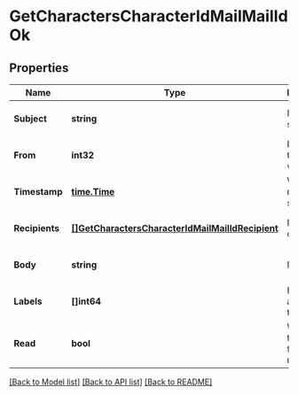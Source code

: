 # GetCharactersCharacterIdMailMailIdOk

## Properties
Name | Type | Description | Notes
------------ | ------------- | ------------- | -------------
**Subject** | **string** | Mail subject | [optional] [default to null]
**From** | **int32** | From whom the mail was sent | [optional] [default to null]
**Timestamp** | [**time.Time**](time.Time.md) | When the mail was sent | [optional] [default to null]
**Recipients** | [**[]GetCharactersCharacterIdMailMailIdRecipient**](get_characters_character_id_mail_mail_id_recipient.md) | Recipients of the mail | [optional] [default to null]
**Body** | **string** | Mail&#39;s body | [optional] [default to null]
**Labels** | **[]int64** | Labels attached to the mail | [optional] [default to null]
**Read** | **bool** | Whether the mail is flagged as read | [optional] [default to null]

[[Back to Model list]](../README.md#documentation-for-models) [[Back to API list]](../README.md#documentation-for-api-endpoints) [[Back to README]](../README.md)


